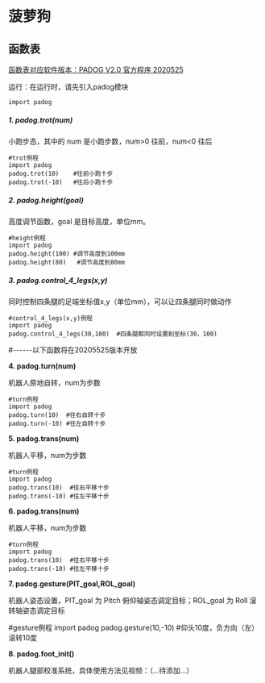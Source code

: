 # **菠萝狗**

## 函数表

<u>函数表对应软件版本：PADOG V2.0  官方程序 2020525</u>

运行：在运行时，请先引入padog模块

```
import padog
```



##### 1. padog.trot(num)

小跑步态，其中的 num 是小跑步数，num>0 往前，num<0 往后

```
#trot例程
import padog
padog.trot(10)    #往前小跑十步
padog.trot(-10)   #往后小跑十步
```

##### 2. padog.height(goal)

高度调节函数，goal 是目标高度，单位mm。

```
#height例程
import padog
padog.height(100) #调节高度到100mm
padog.height(80)   #调节高度到80mm
```

##### **3. padog.control_4_legs(x,y)**

同时控制四条腿的足端坐标值x,y（单位mm），可以让四条腿同时做动作

```
#control_4_legs(x,y)例程
import padog
padog.control_4_legs(30,100)  #四条腿都同时设置到坐标(30，100)
```

#------以下函数将在20205525版本开放

**4. padog.turn(num)**

机器人原地自转，num为步数

```
#turn例程
import padog
padog.turn(10)  #往右自转十步
padog.turn(-10) #往左自转十步
```

**5. padog.trans(num)**

机器人平移，num为步数

```
#turn例程
import padog
padog.trans(10)  #往右平移十步
padog.trans(-10) #往左平移十步
```

**6. padog.trans(num)**

机器人平移，num为步数

```
#turn例程
import padog
padog.trans(10)  #往右平移十步
padog.trans(-10) #往左平移十步
```

**7. padog.gesture(PIT_goal,ROL_goal)**

机器人姿态设置，PIT_goal 为 Pitch 俯仰轴姿态调定目标；ROL_goal 为 Roll 滚转轴姿态调定目标

#gesture例程
import padog
padog.gesture(10,-10)  #仰头10度，负方向（左）滚转10度

**8. padog.foot_init()**

机器人腿部校准系统，具体使用方法见视频：（...待添加...）